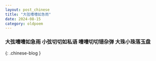 ```yaml
---
layout: post_chinese
title: "大弦嘈嘈如急雨"
date: 2024-08-15
category: oldpoem
---
```


### 大弦嘈嘈如急雨 小弦切切如私语 嘈嘈切切错杂弹 大珠小珠落玉盘
{: .chinese-blog }
